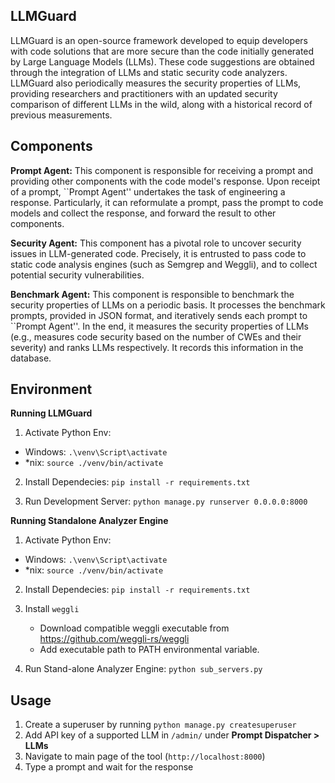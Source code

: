 ## LLMGuard
LLMGuard is an open-source framework developed to equip developers with code solutions that are more secure than the code initially generated by Large Language Models (LLMs). These code suggestions are obtained through the integration of LLMs and static security code analyzers. LLMGuard also periodically measures the security properties of LLMs, providing researchers and practitioners with an updated security comparison of different LLMs in the wild, along with a historical record of previous measurements.

## Components

**Prompt Agent:**
This component is responsible for receiving a prompt and providing other components with the code model's response. 
Upon receipt of a prompt, ``Prompt Agent'' undertakes the task of engineering a response.
Particularly, it can reformulate a prompt, pass the prompt to code models and collect the response, and forward the result to other components.

**Security Agent:**
This component has a pivotal role to uncover security issues in LLM-generated code.
Precisely, it is entrusted to pass code to static code analysis engines (such as Semgrep and Weggli), and to collect potential security vulnerabilities.

**Benchmark Agent:**
This component is responsible to benchmark the security properties of LLMs on a periodic basis.
It processes the benchmark prompts, provided in JSON format, and iteratively sends each prompt  to ``Prompt Agent''.
In the end, it measures the security properties of LLMs (e.g., measures code security based on the number of CWEs and their severity) and ranks LLMs respectively. It records this information in the database. 

## Environment

**Running LLMGuard**

1. Activate Python Env:
  - Windows: ``.\venv\Script\activate``
  - *nix:    ``source ./venv/bin/activate``

2. Install Dependecies:
   ``pip install -r requirements.txt``
   
4. Run Development Server:
  ``python manage.py runserver 0.0.0.0:8000``

**Running Standalone Analyzer Engine**

1. Activate Python Env:
  - Windows: ``.\venv\Script\activate``
  - *nix:    ``source ./venv/bin/activate``

2. Install Dependecies:
   ``pip install -r requirements.txt``

3. Install ``weggli``
   - Download compatible weggli executable from https://github.com/weggli-rs/weggli
   - Add executable path to PATH environmental variable.
   
5. Run Stand-alone Analyzer Engine: 
   ``python sub_servers.py``

## Usage
1. Create a superuser by running ``python manage.py createsuperuser``
2. Add API key of a supported LLM in ``/admin/`` under **Prompt Dispatcher > LLMs**
3. Navigate to main page of the tool (``http://localhost:8000``)
4. Type a prompt and wait for the response 
